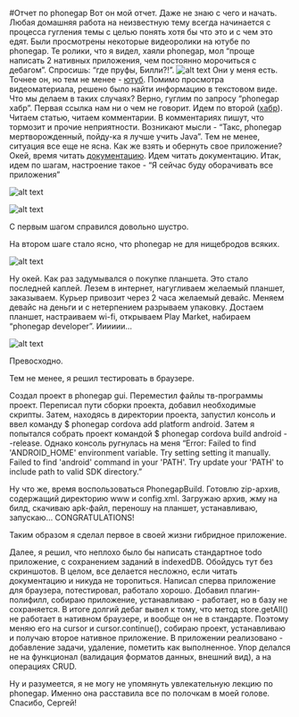 #Отчет по phonegap
Вот он мой отчет. Даже не знаю с чего и начать. Любая домашняя работа на неизвестную тему всегда начинается с процесса гугления темы с целью понять хотя бы что это и с чем это едят. Были просмотрены некоторые видеоролики на ютубе по phonegap. Те ролики, что я видел, хаяли phonegap, мол “проще написать 2 нативных приложения, чем постоянно морочиться с дебагом”.
Спросишь: “где пруфы, Билли?!”.
![alt text](http://picscomment.com/pics/35311433416143.jpg "Где пруфы, Билли?!")
Они у меня есть. Точнее он, но тем не менее - [ютуб](https://www.youtube.com/watch?v=c0tzTq2yrTo).
Помимо просмотра видеоматериала, решено было найти информацию в текстовом виде. Что мы делаем в таких случаях? Верно, гуглим по запросу “phonegap хабр”. Первая ссылка нам ни о чем не говорит. Идем по второй ([хабр](https://habrahabr.ru/company/arcadia/blog/257749/)). Читаем статью, читаем комментарии. В комментариях пишут, что тормозит и прочие неприятности. Возникают мысли - “Такс, phonegap мертворожденный, пойду-ка я лучше учить Java”.
Тем не менее, ситуация все еще не ясна. Как же взять и обернуть свое приложение? Окей, время читать [документацию](http://phonegap.com/getstarted/). Идем читать документацию. Итак, идем по шагам, настроение такое - “Я сейчас буду оборачивать все приложения”

![alt text](https://i.ytimg.com/vi/t0MWDqiKVPk/hqdefault.jpg "Устанавливать все игры")

![alt text](https://4.downloader.disk.yandex.ru/disk/eb0b7f337f7c32054dca0c8e0aa0ff125c30845823dc488ddd261f1785783295/579aa73d/psBZ9LyEh1VwAsqrxykZTVaIeXGvbsZ39olqFco3CGAy6_fooi-SCrFpsayowxZKRYn50XKDZNALDWH1Ko7RTw%3D%3D?uid=0&filename=2016-07-27_22-31-13.png&disposition=inline&hash=&limit=0&content_type=image%2Fpng&fsize=72199&hid=2d9045a090b409c155810b7bd1e147ff&media_type=image&tknv=v2&etag=487f20fc80dfb17e3234c88739ffdbd4 "Скрин шагов")

С первым шагом справился довольно шустро.

На втором шаге стало ясно, что phonegap не для нищебродов всяких.

![alt text](https://pp.vk.me/c630817/v630817228/43ba7/9wu0TxbhbE4.jpg "looooser")

Ну окей. Как раз задумывался о покупке планшета. Это стало последней каплей. Лезем в интернет, нагугливаем желаемый планшет, заказываем. Курьер привозит через 2 часа желаемый девайс. Меняем девайс на деньги и с нетерпением разрываем упаковку. Достаем планшет, настраиваем wi-fi, открываем Play Market, набираем “phonegap developer”. Ииииии…

![alt text](https://pp.vk.me/c630817/v630817228/43c7c/_FdD2irJrvE.jpg "looooser")

Превосходно.

Тем не менее, я решил тестировать в браузере.

Создал проект в phonegap gui. Переместил файлы тв-программы проект. Переписал пути сборки проекта, добавил необходимые скрипты. Затем, находясь в директории проекта, запустил консоль и ввел команду $ phonegap cordova add platform android. Затем я попытался собрать проект командой $ phonegap cordova build android --release. Однако консоль ругнулась на меня “Error: Failed to find 'ANDROID_HOME' environment variable. Try setting setting it manually.
Failed to find 'android' command in your 'PATH'. Try update your 'PATH' to include path to valid SDK directory.”

Ну что же, время воспользоваться PhonegapBuild. Готовлю zip-архив, содержащий директорию www и config.xml. Загружаю архив, жму на билд, скачиваю apk-файл, переношу на планшет, устанавливаю, запускаю… CONGRATULATIONS!

Таким образом я сделал первое в своей жизни гибридное приложение.

Далее,  я решил, что неплохо было бы написать стандартное todo приложение, с сохранением заданий в indexedDB. Обойдусь тут без скриншотов. В целом, все делается несложно, если читать документацию и никуда не торопиться. Написал сперва приложение для браузера, потестировал, работало хорошо. Добавил плагин-полифилл, собираю приложение, устанавливаю - работает, но в базу не сохраняется. В итоге долгий дебаг вывел к тому, что метод store.getAll() не работает в нативном браузере, и вообще он не в стандарте. Поэтому меняю его на cursor и cursor.continue(), собираю проект, устанавливаю и получаю второе нативное приложение. В приложении реализовано - добавление задачи, удаление, пометить как выполненное. Упор делался не на функционал (валидация форматов данных, внешний вид), а на операциях CRUD.

Ну и разумеется, я не могу не упомянуть увлекательную лекцию по phonegap. Именно она расставила все по полочкам в моей голове. Спасибо, Сергей!

